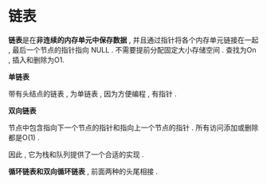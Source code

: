 # 链表

**链表**是在**非连续的内存单元中保存数据** , 并且通过指针将各个内存单元链接在一起 , 最后一个节点的指针指向 NULL . 不需要提前分配固定大小存储空间 . 查找为On , 插入和删除为O1​​. 

**单链表**

带有头结点的链表 , 为单链表 , 因为方便编程 , 有指针​ .

**双向链表**

节点中包含指向下一个节点的指针和指向上一个节点的指针 . 所有访问添加或删除都是O\(1\) .

因此 , 它为栈和队列提供了一个合适的实现 . ​

**循环链表和双向循环链表** , 前面两种的头尾相接 .

